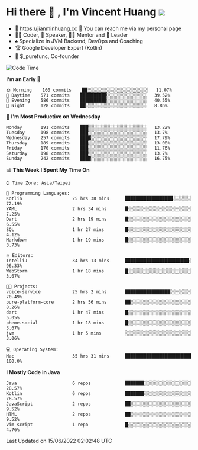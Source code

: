 # Hi there 👋 , I'm Vincent Huang ![](https://komarev.com/ghpvc/?username=Jian-Min-Huang)
- 💎 https://jianminhuang.cc 🙋 You can reach me via my personal page
- 👨‍💻 Coder, 🎤 Speaker, 👨‍🏫 Mentor and 🚀 Leader
- ♠️ Specialize in JVM Backend, DevOps and Coaching
- 🏆 Google Developer Expert (Kotlin)
- 💼 $_purefunc, Co-founder

<!--START_SECTION:waka-->
![Code Time](http://img.shields.io/badge/Code%20Time-0%20secs-blue)

**I'm an Early 🐤** 

```text
🌞 Morning    160 commits    ██░░░░░░░░░░░░░░░░░░░░░░░   11.07% 
🌆 Daytime    571 commits    ██████████░░░░░░░░░░░░░░░   39.52% 
🌃 Evening    586 commits    ██████████░░░░░░░░░░░░░░░   40.55% 
🌙 Night      128 commits    ██░░░░░░░░░░░░░░░░░░░░░░░   8.86%

```
📅 **I'm Most Productive on Wednesday** 

```text
Monday       191 commits    ███░░░░░░░░░░░░░░░░░░░░░░   13.22% 
Tuesday      198 commits    ███░░░░░░░░░░░░░░░░░░░░░░   13.7% 
Wednesday    257 commits    ████░░░░░░░░░░░░░░░░░░░░░   17.79% 
Thursday     189 commits    ███░░░░░░░░░░░░░░░░░░░░░░   13.08% 
Friday       170 commits    ███░░░░░░░░░░░░░░░░░░░░░░   11.76% 
Saturday     198 commits    ███░░░░░░░░░░░░░░░░░░░░░░   13.7% 
Sunday       242 commits    ████░░░░░░░░░░░░░░░░░░░░░   16.75%

```


📊 **This Week I Spent My Time On** 

```text
⌚︎ Time Zone: Asia/Taipei

💬 Programming Languages: 
Kotlin                   25 hrs 38 mins      ██████████████████░░░░░░░   72.19% 
YAML                     2 hrs 34 mins       █░░░░░░░░░░░░░░░░░░░░░░░░   7.25% 
Dart                     2 hrs 19 mins       █░░░░░░░░░░░░░░░░░░░░░░░░   6.55% 
SQL                      1 hr 27 mins        █░░░░░░░░░░░░░░░░░░░░░░░░   4.12% 
Markdown                 1 hr 19 mins        █░░░░░░░░░░░░░░░░░░░░░░░░   3.73%

🔥 Editors: 
IntelliJ                 34 hrs 13 mins      ████████████████████████░   96.33% 
WebStorm                 1 hr 18 mins        █░░░░░░░░░░░░░░░░░░░░░░░░   3.67%

🐱‍💻 Projects: 
voice-service            25 hrs 2 mins       █████████████████░░░░░░░░   70.49% 
pure-platform-core       2 hrs 56 mins       ██░░░░░░░░░░░░░░░░░░░░░░░   8.26% 
dart                     1 hr 47 mins        █░░░░░░░░░░░░░░░░░░░░░░░░   5.05% 
pheme.social             1 hr 18 mins        █░░░░░░░░░░░░░░░░░░░░░░░░   3.67% 
jvm                      1 hr 5 mins         ░░░░░░░░░░░░░░░░░░░░░░░░░   3.06%

💻 Operating System: 
Mac                      35 hrs 31 mins      █████████████████████████   100.0%

```

**I Mostly Code in Java** 

```text
Java                     6 repos             ███████░░░░░░░░░░░░░░░░░░   28.57% 
Kotlin                   6 repos             ███████░░░░░░░░░░░░░░░░░░   28.57% 
JavaScript               2 repos             ██░░░░░░░░░░░░░░░░░░░░░░░   9.52% 
HTML                     2 repos             ██░░░░░░░░░░░░░░░░░░░░░░░   9.52% 
Vim script               1 repo              █░░░░░░░░░░░░░░░░░░░░░░░░   4.76%

```



 Last Updated on 15/06/2022 02:02:48 UTC
<!--END_SECTION:waka-->
